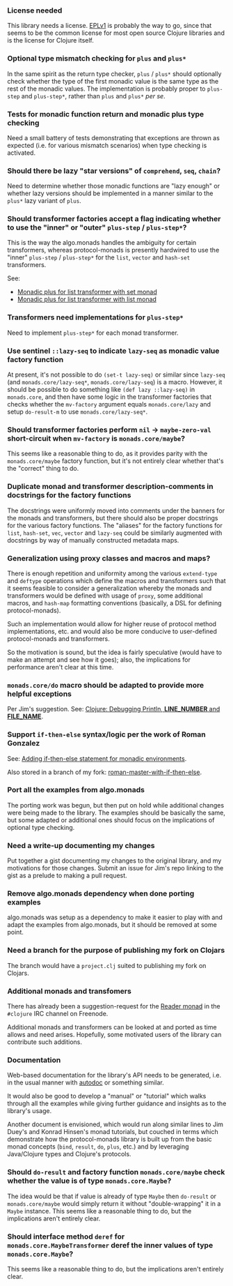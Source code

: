 ### License needed

This library needs a license. [EPLv1](http://opensource.org/licenses/eclipse-1.0.php) is probably the way to go, since that seems to be the common license for most open source Clojure libraries and is the license for Clojure itself.

### Optional type mismatch checking for `plus` and `plus*`

In the same spirit as the return type checker, `plus` / `plus*` should optionally check whether the type of the first monadic value is the same type as the rest of the monadic values. The implementation is probably proper to `plus-step` and `plus-step*`, rather than `plus` and `plus*` *per se*. 

### Tests for monadic function return and monadic plus type checking

Need a small battery of tests demonstrating that exceptions are thrown as expected (i.e. for various mismatch scenarios) when type checking is activated.

### Should there be lazy "star versions" of `comprehend`, `seq`, `chain`?

Need to determine whether those monadic functions are "lazy enough" or whether lazy versions should be implemented in a manner similar to the `plus*` lazy variant of `plus`.

### Should transformer factories accept a flag indicating whether to use the "inner" or "outer" `plus-step` / `plus-step*`?

This is the way the algo.monads handles the ambiguity for certain transformers, whereas protocol-monads is presently hardwired to use the "inner" `plus-step` / `plus-step*` for the `list`, `vector` and `hash-set` transformers.

See:
* [Monadic plus for list transformer with set monad](https://gist.github.com/4050049)
* [Monadic plus for list transformer with list monad](https://gist.github.com/4050099)

### Transformers need implementations for `plus-step*`

Need to implement `plus-step*` for each monad transformer.

### Use sentinel `::lazy-seq` to indicate `lazy-seq` as monadic value factory function

At present, it's not possible to do `(set-t lazy-seq)` or similar since `lazy-seq` (and `monads.core/lazy-seq*`, `monads.core/lazy-seq`) is a macro. However, it should be possible to do something like `(def lazy ::lazy-seq)` in `monads.core`, and then have some logic in the transformer factories that checks whether the `mv-factory` argument equals `monads.core/lazy` and setup `do-result-m` to use `monads.core/lazy-seq*`.

### Should transformer factories perform `nil` -> `maybe-zero-val` short-circuit when `mv-factory` is `monads.core/maybe`?

This seems like a reasonable thing to do, as it provides parity with the `monads.core/maybe` factory function, but it's not entirely clear whether that's the "correct" thing to do.

### Duplicate monad and transformer description-comments in docstrings for the factory functions

The docstrings were uniformly moved into comments under the banners for the monads and transformers, but there should also be proper docstrings for the various factory functions. The "aliases" for the factory functions for `list`, `hash-set`, `vec`, `vector` and `lazy-seq` could be similarly augmented with docstrings by way of manually constructed metadata maps.

### Generalization using proxy classes and macros and maps?

There is enough repetition and uniformity among the various `extend-type` and `deftype` operations which define the macros and transformers such that it seems feasible to consider a generalization whereby the monads and transformers would be defined with usage of `proxy`, some additional macros, and `hash-map` formatting conventions (basically, a DSL for defining protocol-monads).

Such an implementation would allow for higher reuse of protocol method implementations, etc. and would also be more conducive to user-defined protocol-monads and transformers.

So the motivation is sound, but the idea is fairly speculative (would have to make an attempt and see how it goes); also, the implications for performance aren't clear at this time.

### `monads.core/do` macro should be adapted to provide more helpful exceptions

Per Jim's suggestion. See: [Clojure: Debugging Println, __LINE_NUMBER__ and __FILE_NAME__](http://stackoverflow.com/questions/10957257/clojure-debugging-println-line-number-and-file-name).

### Support `if-then-else` syntax/logic per the work of Roman Gonzalez

See: [Adding if-then-else statement for monadic environments](https://github.com/roman/protocol-monads/commit/9b708792e4679dcfc2b2345c2750458620fa720a).

Also stored in a branch of my fork: [roman-master-with-if-then-else](https://github.com/michaelsbradleyjr/protocol-monads/tree/roman-master-with-if-then-else).

### Port all the examples from algo.monads

The porting work was begun, but then put on hold while additional changes were being made to the library. The examples should be basically the same, but some adapted or additional ones should focus on the implications of optional type checking.

### Need a write-up documenting my changes

Put together a gist documenting my changes to the original library, and my motivations for those changes. Submit an issue for Jim's repo linking to the gist as a prelude to making a pull request.

### Remove algo.monads dependency when done porting examples

algo.monads was setup as a dependency to make it easier to play with and adapt the examples from algo.monads, but it should be removed at some point.

### Need a branch for the purpose of publishing my fork on Clojars

The branch would have a `project.clj` suited to publishing my fork on Clojars.

### Additional monads and transfomers

There has already been a suggestion-request for the [Reader monad](http://hackage.haskell.org/packages/archive/mtl/1.1.0.2/doc/html/Control-Monad-Reader.html) in the `#clojure` IRC channel on Freenode.

Additional monads and transformers can be looked at and ported as time allows and need arises. Hopefully, some motivated users of the library can contribute such additions.

### Documentation

Web-based documentation for the library's API needs to be generated, i.e. in the usual manner with [autodoc](http://tomfaulhaber.github.com/autodoc/) or something similar.

It would also be good to develop a "manual" or "tutorial" which walks through all the examples while giving further guidance and insights as to the library's usage.

Another document is envisioned, which would run along similar lines to Jim Duey's and Konrad Hinsen's monad tutorials, but couched in terms which demonstrate how the protocol-monads library is built up from the basic monad concepts (`bind`, `result`, `do`, `plus`, etc.) and by leveraging Java/Clojure types and Clojure's protocols.

### Should `do-result` and factory function `monads.core/maybe` check whether the value is of type `monads.core.Maybe`?

The idea would be that if value is already of type `Maybe` then `do-result` or `monads.core/maybe` would simply return it without "double-wrapping" it in a `Maybe` instance. This seems like a reasonable thing to do, but the implications aren't entirely clear.

### Should interface method `deref` for `monads.core.MaybeTransformer` deref the inner values of type `monads.core.Maybe`?

This seems like a reasonable thing to do, but the implications aren't entirely clear.
